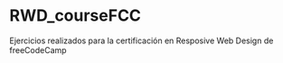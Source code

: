 # RWD_courseFCC
Ejercicios realizados para la certificación en Resposive Web Design de freeCodeCamp
